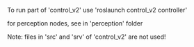 To run part of 'control_v2' use 'roslaunch control_v2 controller'

for perception nodes, see in 'perception' folder

Note: files in 'src' and 'srv' of 'control_v2' are not used!

